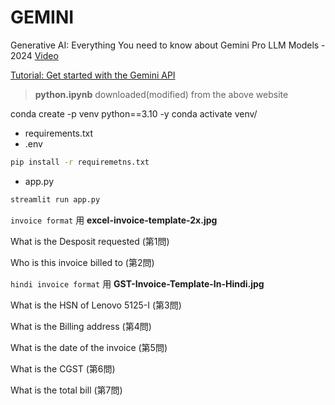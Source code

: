 # GEMINI
Generative AI: Everything You need to know about Gemini Pro LLM Models - 2024 [Video](https://www.youtube.com/watch?v=JrTZJMU0KK4)

[Tutorial: Get started with the Gemini API ](https://ai.google.dev/gemini-api/docs/get-started/tutorial?lang=python&authuser=1)
> **python.ipynb** downloaded(modified) from the above website 

conda create -p venv python==3.10 -y
conda activate venv/

* requirements.txt
* .env

```bash
pip install -r requiremetns.txt
```

* app.py

```bash
streamlit run app.py
```

`invoice format` 用 **excel-invoice-template-2x.jpg**

What is the Desposit requested (第1問)

Who is this invoice billed to (第2問)

`hindi invoice format` 用 **GST-Invoice-Template-In-Hindi.jpg**

What is the HSN of Lenovo 5125-I (第3問)

What is the Billing address (第4問) 

What is the date of the invoice (第5問)

What is the CGST (第6問)

What is the total bill (第7問)

